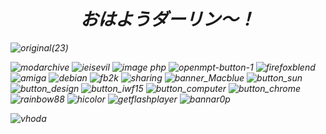 <h1 align="center"> <em>おはようダーリン～！</h1>

![original(23)](https://user-images.githubusercontent.com/70240006/149612640-235ccd7b-8f04-4055-a153-6a9ecdacb934.jpg)



![modarchive](https://user-images.githubusercontent.com/37962225/120224079-b5c84b80-c210-11eb-91b0-7c9d0f2ba1cd.gif) ![ieisevil](https://user-images.githubusercontent.com/37962225/120224104-c4aefe00-c210-11eb-880c-c3e55b8db34a.gif) ![image php](https://user-images.githubusercontent.com/70240006/130697079-c1c57585-e6e5-45b2-9f0e-1ed3bce64cc1.gif) ![openmpt-button-1](https://user-images.githubusercontent.com/37962225/120224166-e5775380-c210-11eb-901c-81dd324fa775.png)  ![firefoxblend](https://user-images.githubusercontent.com/70240006/131224189-93edcdf5-5466-4afb-a808-3a6c04ddd907.gif) ![amiga](https://user-images.githubusercontent.com/70240006/138148459-63addef9-7566-4422-8cbe-3ac850f0e5ad.gif) ![debian](https://user-images.githubusercontent.com/70240006/138148473-16297249-37ea-4cf8-95b4-816d79009cb0.gif) ![fb2k](https://user-images.githubusercontent.com/70240006/138148496-defdb939-0458-4fe1-bf10-70a67865734a.png)
 ![sharing](https://user-images.githubusercontent.com/70240006/138148500-a301c301-4575-4cc5-bea8-3c5d67487c33.gif) ![banner_Macblue](https://user-images.githubusercontent.com/70240006/138148533-df05cc06-22c8-48cc-b632-ae60b1486e9c.gif) ![button_sun](https://user-images.githubusercontent.com/70240006/138148543-1eee8288-12a4-4132-936c-09ba4838595e.gif) ![button_design](https://user-images.githubusercontent.com/70240006/138148555-3c997c2f-d76f-4d7b-b3e9-306a42b34a20.gif) ![button_iwf15](https://user-images.githubusercontent.com/70240006/138148563-7e08d4f5-dc26-48ea-9aac-6fbc8c8c31f4.gif) ![button_computer](https://user-images.githubusercontent.com/70240006/138148570-64e84f92-6919-4557-8b50-38e5e85f75a4.gif) ![button_chrome](https://user-images.githubusercontent.com/70240006/138148581-d107ac50-8b6b-460d-b5f1-19295bb94825.gif) ![rainbow88](https://user-images.githubusercontent.com/70240006/149725128-10c5c17d-f35c-41bc-b6bc-0f9c8b671ce0.gif) ![hicolor](https://user-images.githubusercontent.com/70240006/149725149-83b85a13-ad18-46c5-8ba2-961e911832ba.gif) ![getflashplayer](https://user-images.githubusercontent.com/70240006/149725166-f80cf3bb-5750-4915-907a-1d272ec16bab.gif)
 ![bannar0p](https://user-images.githubusercontent.com/70240006/149725191-6069e3cf-ca85-49c8-9a50-e011b04d7100.png)









<p><img align="left" src="https://github-readme-stats.vercel.app/api/top-langs?username=vhoda&show_icons=true&locale=en&layout=compact" alt="vhoda" /></p>
<br>


